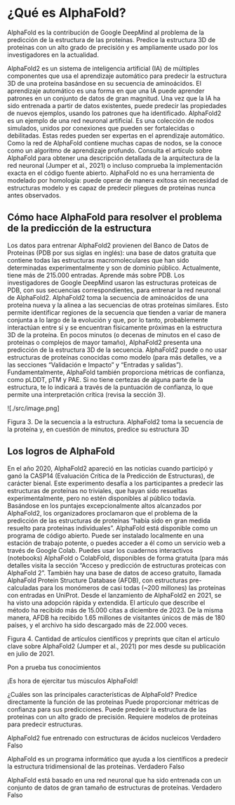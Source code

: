 # ¿Qué es AlphaFold?

AlphaFold es la contribución de Google DeepMind al problema de la predicción de la estructura de las proteínas. Predice la estructura 3D de proteínas con un alto grado de precisión y es ampliamente usado por los investigadores en la actualidad.

AlphaFold2 es un sistema de inteligencia artificial (IA) de múltiples componentes que usa el aprendizaje automático para predecir la estructura 3D de una proteína basándose en su secuencia de aminoácidos.
El aprendizaje automático es una forma en que una IA puede aprender patrones en un conjunto de datos de gran magnitud. Una vez que la IA ha sido entrenada a partir de datos existentes, puede predecir las propiedades de nuevos ejemplos, usando los patrones que ha identificado.
AlphaFold2 es un ejemplo de una red neuronal artificial. Es una colección de nodos simulados, unidos por conexiones que pueden ser fortalecidas o debilitadas. Estas redes pueden ser expertas en el aprendizaje automático. Como la red de AlphaFold contiene muchas capas de nodos, se la conoce como un algoritmo de aprendizaje profundo. Consulta el artículo sobre AlphaFold para obtener una descripción detallada de la arquitectura de la red neuronal (Jumper et al., 2021) o incluso comprueba la implementación exacta en el código fuente abierto.
AlphaFold no es una herramienta de modelado por homología: puede operar de manera exitosa sin necesidad de estructuras modelo y es capaz de predecir pliegues de proteínas nunca antes observados.

## Cómo hace AlphaFold para resolver el problema de la predicción de la estructura
Los datos para entrenar AlphaFold2 provienen del Banco de Datos de Proteínas (PDB por sus siglas en inglés): una base de datos gratuita que contiene todas las estructuras macromoleculares que han sido determinadas experimentalmente y son de dominio público. Actualmente, tiene más de 215.000 entradas. Aprende más sobre PDB.
Los investigadores de Google DeepMind usaron las estructuras proteicas de PDB, con sus secuencias correspondientes, para entrenar la red neuronal de AlphaFold2.
AlphaFold2 toma la secuencia de aminoácidos de una proteína nueva y la alinea a las secuencias de otras proteínas similares. Esto permite identificar regiones de la secuencia que tienden a variar de manera conjunta a lo largo de la evolución y que, por lo tanto, probablemente interactúan entre sí y se encuentran físicamente próximas en la estructura 3D de la proteína. En pocos minutos (o decenas de minutos en el caso de proteínas o complejos de mayor tamaño), AlphaFold2 presenta una predicción de la estructura 3D de la secuencia. AlphaFold2 puede o no usar estructuras de proteínas conocidas como modelo (para más detalles, ve a las secciones “Validación e Impacto” y “Entradas y salidas”).
Fundamentalmente, AlphaFold también proporciona métricas de confianza, como pLDDT, pTM y PAE. Si no tiene certezas de alguna parte de la estructura, te lo indicará a través de la puntuación de confianza, lo que permite una interpretación crítica (revisa la sección 3).

![./src/image.png]

Figura 3. De la secuencia a la estructura. AlphaFold2 toma la secuencia de la proteína y, en cuestión de minutos, predice su estructura 3D



## Los logros de AlphaFold
En el año 2020, AlphaFold2 apareció en las noticias cuando participó y ganó la CASP14 (Evaluación Crítica de la Predicción de Estructuras), de carácter bienal. Este experimento desafía a los participantes a predecir las estructuras de proteínas no triviales, que hayan sido resueltas experimentalmente, pero no estén disponibles al público todavía. Basándose en los puntajes excepcionalmente altos alcanzados por AlphaFold2, los organizadores proclamaron que el problema de la predicción de las estructuras de proteínas “había sido en gran medida resuelto para proteínas individuales”.
AlphaFold está disponible como un programa de código abierto. Puede ser instalado localmente en una estación de trabajo potente, o puedes acceder a él como un servicio web a través de Google Colab. Puedes usar los cuadernos interactivos (notebooks) AlphaFold o ColabFold, disponibles de forma gratuita (para más detalles visita la sección “Acceso y predicción de estructuras proteicas con AlphaFold 2”. También hay una base de datos de acceso gratuito, llamada AlphaFold Protein Structure Database (AFDB), con estructuras pre-calculadas para los monómeros de casi todas (~200 millones) las proteínas con entradas en UniProt.
Desde el lanzamiento de AlphaFold2 en 2021, se ha visto una adopción rápida y extendida. El artículo que describe el método ha recibido más de 15.000 citas a diciembre de 2023. De la misma manera, AFDB ha recibido 1.65 millones de visitantes únicos de más de 180 países, y el archivo ha sido descargado más de 22.000 veces.

Figura 4. Cantidad de artículos científicos y preprints que citan el artículo clave sobre AlphaFold2 (Jumper et al., 2021) por mes desde su publicación en julio de 2021.

Pon a prueba tus conocimientos

¡Es hora de ejercitar tus músculos AlphaFold!

¿Cuáles son las principales características de AlphaFold?
    Predice directamente la función de las proteínas
    Puede proporcionar métricas de confianza para sus predicciones.
    Puede predecir la estructura de las proteínas con un alto grado de precisión.
    Requiere modelos de proteínas para predecir estructuras.

AlphaFold2 fue entrenado con estructuras de ácidos nucleicos
    Verdadero
    Falso

AlphaFold es un programa informático que ayuda a los científicos a predecir la estructura tridimensional de las proteínas.
    Verdadero
    Falso

AlphaFold está basado en una red neuronal que ha sido entrenada con un conjunto de datos de gran tamaño de estructuras de proteínas.
    Verdadero
    Falso

